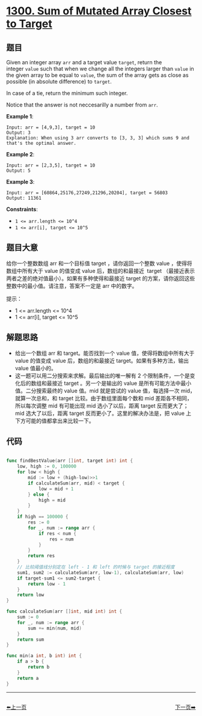 # [1300. Sum of Mutated Array Closest to Target](https://leetcode.com/problems/sum-of-mutated-array-closest-to-target/)



## 题目

Given an integer array `arr` and a target value `target`, return the integer `value` such that when we change all the integers larger than `value` in the given array to be equal to `value`, the sum of the array gets as close as possible (in absolute difference) to `target`.

In case of a tie, return the minimum such integer.

Notice that the answer is not neccesarilly a number from `arr`.

**Example 1**:

```
Input: arr = [4,9,3], target = 10
Output: 3
Explanation: When using 3 arr converts to [3, 3, 3] which sums 9 and that's the optimal answer.
```

**Example 2**:

```
Input: arr = [2,3,5], target = 10
Output: 5
```

**Example 3**:

```
Input: arr = [60864,25176,27249,21296,20204], target = 56803
Output: 11361
```

**Constraints**:

- `1 <= arr.length <= 10^4`
- `1 <= arr[i], target <= 10^5`


## 题目大意

给你一个整数数组 arr 和一个目标值 target ，请你返回一个整数 value ，使得将数组中所有大于 value 的值变成 value 后，数组的和最接近  target （最接近表示两者之差的绝对值最小）。如果有多种使得和最接近 target 的方案，请你返回这些整数中的最小值。请注意，答案不一定是 arr 中的数字。

提示：

- 1 <= arr.length <= 10^4
- 1 <= arr[i], target <= 10^5



## 解题思路

- 给出一个数组 arr 和 target。能否找到一个 value 值，使得将数组中所有大于 value 的值变成 value 后，数组的和最接近 target。如果有多种方法，输出 value 值最小的。
- 这一题可以用二分搜索来求解。最后输出的唯一解有 2 个限制条件，一个是变化后的数组和最接近 target 。另一个是输出的 value 是所有可能方法中最小值。二分搜索最终的 value 值。mid 就是尝试的 value 值，每选择一次 mid，就算一次总和，和 target 比较。由于数组里面每个数和 mid 差距各不相同，所以每次调整 mid 有可能出现 mid 选小了以后，距离 target 反而更大了；mid 选大了以后，距离 target 反而更小了。这里的解决办法是，把 value 上下方可能的值都拿出来比较一下。

## 代码

```go

func findBestValue(arr []int, target int) int {
	low, high := 0, 100000
	for low < high {
		mid := low + (high-low)>>1
		if calculateSum(arr, mid) < target {
			low = mid + 1
		} else {
			high = mid
		}
	}
	if high == 100000 {
		res := 0
		for _, num := range arr {
			if res < num {
				res = num
			}
		}
		return res
	}
	// 比较阈值线分别定在 left - 1 和 left 的时候与 target 的接近程度
	sum1, sum2 := calculateSum(arr, low-1), calculateSum(arr, low)
	if target-sum1 <= sum2-target {
		return low - 1
	}
	return low
}

func calculateSum(arr []int, mid int) int {
	sum := 0
	for _, num := range arr {
		sum += min(num, mid)
	}
	return sum
}

func min(a int, b int) int {
	if a > b {
		return b
	}
	return a
}

```

----------------------------------------------
<div style="display: flex;justify-content: space-between;align-items: center;">
<p><a href="https://books.halfrost.com/leetcode/ChapterFour/1299.Replace-Elements-with-Greatest-Element-on-Right-Side/">⬅️上一页</a></p>
<p><a href="https://books.halfrost.com/leetcode/ChapterFour/1302.Deepest-Leaves-Sum/">下一页➡️</a></p>
</div>
